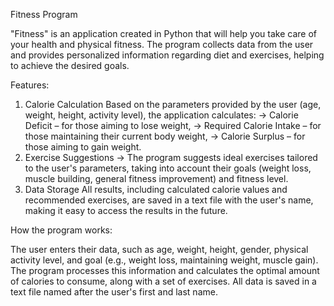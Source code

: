 Fitness Program

"Fitness" is an application created in Python that will help you take care of your health and physical fitness. 
The program collects data from the user and provides personalized information regarding diet and exercises, 
helping to achieve the desired goals.


Features:

1. Calorie Calculation
   Based on the parameters provided by the user (age, weight, height, activity level), the application calculates:
   -> Calorie Deficit – for those aiming to lose weight,
   -> Required Calorie Intake – for those maintaining their current body weight,
   -> Calorie Surplus – for those aiming to gain weight.
2. Exercise Suggestions
   -> The program suggests ideal exercises tailored to the user's parameters, taking into account their goals (weight
      loss, muscle building, general fitness improvement) and fitness level.
3. Data Storage
   All results, including calculated calorie values and recommended exercises, are saved in a text file with the user's
   name, making it easy to access the results in the future.

   
How the program works:

The user enters their data, such as age, weight, height, gender, physical activity level, and goal (e.g., weight loss, 
maintaining weight, muscle gain). The program processes this information and calculates the optimal amount of calories 
to consume, along with a set of exercises. All data is saved in a text file named after the user's first and last name.
